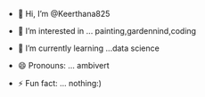 - 👋 Hi, I’m @Keerthana825
- 👀 I’m interested in ... painting,gardennind,coding
- 🌱 I’m currently learning ...data science

- 😄 Pronouns: ... ambivert
- ⚡ Fun fact: ... nothing:)

<!---
Keerthana825/Keerthana825 is a ✨ special ✨ repository because its `README.md` (this file) appears on your GitHub profile.
You can click the Preview link to take a look at your changes.
--->
